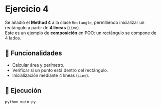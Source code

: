 # Ejercicio 4

Se añadió el **Method 4** a la clase `Rectangle`, permitiendo inicializar un rectángulo a partir de **4 líneas** (`Line`).  
Este es un ejemplo de **composición** en POO: un rectángulo se compone de 4 lados.

## 📌 Funcionalidades
- Calcular área y perímetro.
- Verificar si un punto está dentro del rectángulo.
- Inicialización mediante 4 líneas (`Line`).

## 🚀 Ejecución

```bash
python main.py
